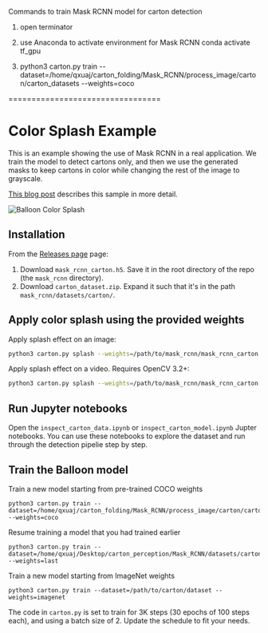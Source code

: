 Commands to train Mask RCNN model for carton detection

1. open terminator
2. use Anaconda to activate environment for Mask RCNN
conda activate tf_gpu

3. python3 carton.py train --dataset=/home/qxuaj/carton_folding/Mask_RCNN/process_image/carton/carton_datasets --weights=coco


=================================
# Color Splash Example

This is an example showing the use of Mask RCNN in a real application.
We train the model to detect cartons only, and then we use the generated 
masks to keep cartons in color while changing the rest of the image to
grayscale.


[This blog post](https://engineering.matterport.com/splash-of-color-instance-segmentation-with-mask-r-cnn-and-tensorflow-7c761e238b46) describes this sample in more detail.

![Balloon Color Splash](/assets/carton_color_splash.gif)


## Installation
From the [Releases page](https://github.com/matterport/Mask_RCNN/releases) page:
1. Download `mask_rcnn_carton.h5`. Save it in the root directory of the repo (the `mask_rcnn` directory).
2. Download `carton_dataset.zip`. Expand it such that it's in the path `mask_rcnn/datasets/carton/`.

## Apply color splash using the provided weights
Apply splash effect on an image:

```bash
python3 carton.py splash --weights=/path/to/mask_rcnn/mask_rcnn_carton.h5 --image=<file name or URL>
```

Apply splash effect on a video. Requires OpenCV 3.2+:

```bash
python3 carton.py splash --weights=/path/to/mask_rcnn/mask_rcnn_carton.h5 --video=<file name or URL>
```


## Run Jupyter notebooks
Open the `inspect_carton_data.ipynb` or `inspect_carton_model.ipynb` Jupter notebooks. You can use these notebooks to explore the dataset and run through the detection pipelie step by step.

## Train the Balloon model

Train a new model starting from pre-trained COCO weights
```
python3 carton.py train --dataset=/home/qxuaj/carton_folding/Mask_RCNN/process_image/carton/carton_datasets --weights=coco
```

Resume training a model that you had trained earlier
```
python3 carton.py train --dataset=/home/qxuaj/Desktop/carton_perception/Mask_RCNN/datasets/carton --weights=last
```

Train a new model starting from ImageNet weights
```
python3 carton.py train --dataset=/path/to/carton/dataset --weights=imagenet
```

The code in `carton.py` is set to train for 3K steps (30 epochs of 100 steps each), and using a batch size of 2. 
Update the schedule to fit your needs.
